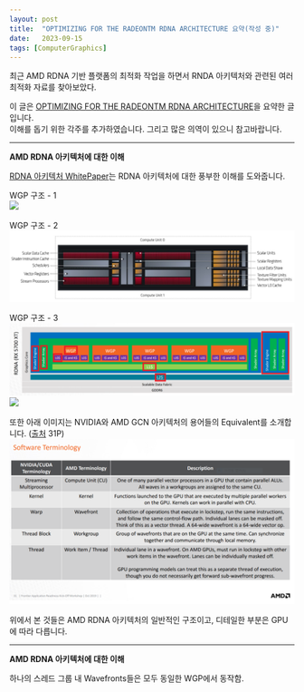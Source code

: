 ```yaml
---
layout: post
title:  "OPTIMIZING FOR THE RADEONTM RDNA ARCHITECTURE 요약(작성 중)"
date:   2023-09-15
tags: [ComputerGraphics]
---
```


최근 AMD RDNA 기반 플랫폼의 최적화 작업을 하면서 RNDA 아키텍처와 관련된 여러 최적화 자료를 찾아보았다.          
                 
이 글은 [OPTIMIZING FOR THE RADEONTM RDNA ARCHITECTURE](https://gpuopen.com/wp-content/uploads/slides/GPUOpen_Let%E2%80%99sBuild2020_Optimizing%20for%20the%20Radeon%20RDNA%20Architecture.pdf)을 요약한 글입니다.       
이해를 돕기 위한 각주를 추가하였습니다. 그리고 많은 의역이 있으니 참고바랍니다.        

----------------------------------

**AMD RDNA 아키텍처에 대한 이해**                  
                  
[RDNA 아키텍처 WhitePaper](https://www.amd.com/system/files/documents/rdna-whitepaper.pdf)는 RDNA 아키텍처에 대한 풍부한 이해를 도와줍니다.       

WGP 구조 - 1        
<img class="AMD AGC Terminology1" src="/assets/images/63279f982ba057854dec6dcec6b5f0e2c09e2bc6/assets/images/WGP1.PNG"> 
               
WGP 구조 - 2        
<img class="AMD AGC Terminology1" src="/assets/images/39086252e852938531e55a5c6555cf5e.png">      
             
WGP 구조 - 3                         
<img class="AMD AGC Terminology2" src="/assets/images/9e0ca5744ebd9dafa335e140c0910562.png
">          
<img class="AMD AGC Terminology3" src="/assets/images/9ac13ed93c68577dabedf1a013e2bd1.png
">          
                  
                 
또한 아래 이미지는 NVIDIA와 AMD GCN 아키텍처의 용어들의 Equivalent를 소개합니다. ([출처](https://www.olcf.ornl.gov/wp-content/uploads/2019/10/ORNL_Application_Readiness_Workshop-AMD_GPU_Basics.pdf) 31P)          
<img class="AMD AGC Terminology" src="/assets/images/NVIDIA AMD GCN 용어.PNG">         

위에서 본 것들은 AMD RDNA 아키텍처의 일반적인 구조이고, 디테일한 부분은 GPU에 따라 다릅니다.           

----------------------------------

**AMD RDNA 아키텍처에 대한 이해**                  
                  



하나의 스레드 그룹 내 Wavefronts들은 모두 동일한 WGP에서 동작함.